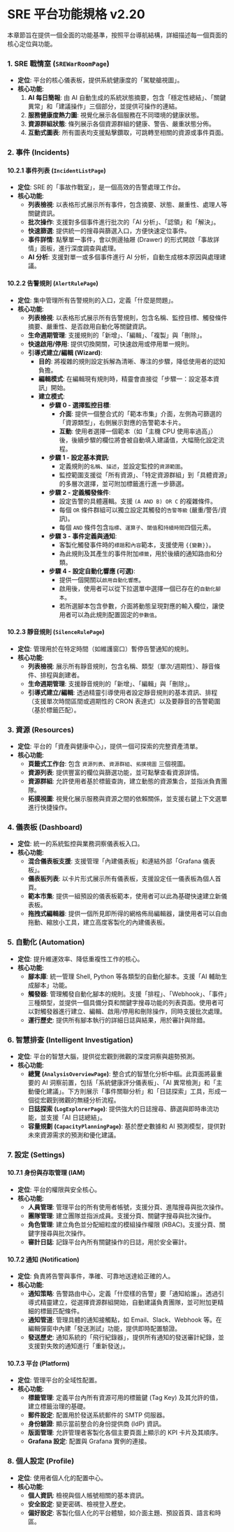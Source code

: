 # SRE 平台功能規格 v2.20

本章節旨在提供一個全面的功能基準，按照平台導航結構，詳細描述每一個頁面的核心定位與功能。

### 1. SRE 戰情室 (`SREWarRoomPage`)

-   **定位**: 平台的核心儀表板，提供系統健康度的「駕駛艙視圖」。
-   **核心功能**:
    1.  **AI 每日簡報**: 由 AI 自動生成的系統狀態摘要，包含「穩定性總結」、「關鍵異常」和「建議操作」三個部分，並提供可操作的連結。
    2.  **服務健康度熱力圖**: 視覺化展示各個服務在不同環境的健康狀態。
    3.  **資源群組狀態**: 條列展示各個資源群組的健康、警告、嚴重狀態分佈。
    4.  **互動式圖表**: 所有圖表均支援點擊鑽取，可跳轉至相關的資源或事件頁面。

### 2. 事件 (Incidents)

#### 10.2.1 事件列表 (`IncidentListPage`)

-   **定位**: SRE 的「事故作戰室」，是一個高效的告警處理工作台。
-   **核心功能**:
    -   **列表檢視**: 以表格形式展示所有事件，包含摘要、狀態、嚴重性、處理人等關鍵資訊。
    -   **批次操作**: 支援對多個事件進行批次的「AI 分析」、「認領」和「解決」。
    -   **快速篩選**: 提供統一的搜尋與篩選入口，方便快速定位事件。
    -   **事件詳情**: 點擊單一事件，會以側邊抽屜 (Drawer) 的形式開啟「事故詳情」面板，進行深度調查與處理。
    -   **AI 分析**: 支援對單一或多個事件進行 AI 分析，自動生成根本原因與處理建議。

#### 10.2.2 告警規則 (`AlertRulePage`)

-   **定位**: 集中管理所有告警規則的入口，定義「什麼是問題」。
-   **核心功能**:
    -   **列表檢視**: 以表格形式展示所有告警規則，包含名稱、監控目標、觸發條件摘要、嚴重性、是否啟用自動化等關鍵資訊。
    -   **生命週期管理**: 支援規則的「新增」、「編輯」、「複製」與「刪除」。
    -   **快速啟用/停用**: 提供切換開關，可快速啟用或停用單一規則。
    -   **引導式建立/編輯 (Wizard)**:
        -   **目的**: 將複雜的規則設定拆解為清晰、專注的步驟，降低使用者的認知負擔。
        -   **編輯模式**: 在編輯現有規則時，精靈會直接從「步驟一：設定基本資訊」開始。
        -   **建立模式**:
            -   **步驟 0 - 選擇監控目標**:
                -   **介面**: 提供一個整合式的「範本市集」介面，左側為可篩選的「資源類型」，右側展示對應的告警範本卡片。
                -   **互動**: 使用者選擇一個範本（如「主機 CPU 使用率過高」）後，後續步驟的欄位將會被自動填入建議值，大幅簡化設定流程。
            -   **步驟 1 - 設定基本資訊**:
                -   定義規則的`名稱`、`描述`，並設定監控的`資源範圍`。
                -   監控範圍支援從「所有資源」、「特定資源群組」到「具體資源」的多層次選擇，並可附加標籤進行進一步篩選。
            -   **步驟 2 - 定義觸發條件**:
                -   設定告警的具體邏輯。支援 `(A AND B) OR C` 的複雜條件。
                -   每個 `OR` 條件群組可以獨立設定其觸發的`告警等級` (嚴重/警告/資訊)。
                -   每個 `AND` 條件包含`指標`、`運算子`、`閾值`和`持續時間`四個元素。
            -   **步驟 3 - 事件定義與通知**:
                -   客製化觸發事件時的`標題`和`內容`範本，支援使用 `{{變數}}`。
                -   為此規則及其產生的事件附加`標籤`，用於後續的通知路由和分類。
            -   **步驟 4 - 設定自動化響應 (可選)**:
                -   提供一個開關以`啟用自動化響應`。
                -   啟用後，使用者可以從下拉選單中選擇一個已存在的`自動化腳本`。
                -   若所選腳本包含參數，介面將動態呈現對應的輸入欄位，讓使用者可以為此規則配置固定的`參數值`。

#### 10.2.3 靜音規則 (`SilenceRulePage`)

-   **定位**: 管理用於在特定時間（如維護窗口）暫停告警通知的規則。
-   **核心功能**:
    -   **列表檢視**: 展示所有靜音規則，包含名稱、類型（單次/週期性）、靜音條件、排程與創建者。
    -   **生命週期管理**: 支援靜音規則的「新增」、「編輯」與「刪除」。
    -   **引導式建立/編輯**: 透過精靈引導使用者設定靜音規則的基本資訊、排程（支援單次時間區間或週期性的 CRON 表達式）以及要靜音的告警範圍（基於標籤匹配）。

### 3. 資源 (Resources)

-   **定位**: 平台的「資產與健康中心」，提供一個可探索的完整資產清單。
-   **核心功能**:
    -   **頁籤式工作台**: 包含 `資源列表`、`資源群組`、`拓撲視圖` 三個視圖。
    -   **資源列表**: 提供豐富的欄位與篩選功能，並可點擊查看資源詳情。
    -   **資源群組**: 允許使用者基於標籤查詢，建立動態的資源集合，並指派負責團隊。
    -   **拓撲視圖**: 視覺化展示服務與資源之間的依賴關係，並支援右鍵上下文選單進行快捷操作。

### 4. 儀表板 (Dashboard)

-   **定位**: 統一的系統監控與業務洞察儀表板入口。
-   **核心功能**:
    -   **混合儀表板支援**: 支援管理「內建儀表板」和連結外部「Grafana 儀表板」。
    -   **儀表板列表**: 以卡片形式展示所有儀表板，支援設定任一儀表板為個人首頁。
    -   **範本市集**: 提供一組預設的儀表板範本，使用者可以此為基礎快速建立新儀表板。
    -   **拖拽式編輯器**: 提供一個所見即所得的網格佈局編輯器，讓使用者可以自由拖動、縮放小工具，建立高度客製化的內建儀表板。

### 5. 自動化 (Automation)

-   **定位**: 提升維運效率、降低重複性工作的核心。
-   **核心功能**:
    -   **腳本庫**: 統一管理 Shell, Python 等各類型的自動化腳本。支援「AI 輔助生成腳本」功能。
    -   **觸發器**: 管理觸發自動化腳本的規則。支援「排程」、「Webhook」、「事件」三種類型，並提供一個具備分頁和關鍵字搜尋功能的列表頁面。使用者可以對觸發器進行建立、編輯、啟用/停用和刪除操作，同時支援批次處理。
    -   **運行歷史**: 提供所有腳本執行的詳細日誌與結果，用於審計與除錯。
    
### 6. 智慧排查 (Intelligent Investigation)

-   **定位**: 平台的智慧大腦，提供從宏觀到微觀的深度洞察與趨勢預測。
-   **核心功能**:
    -   **總覽 (`AnalysisOverviewPage`)**: 整合式的智慧化分析中樞。此頁面將最重要的 AI 洞察前置，包括「系統健康評分儀表板」、「AI 異常檢測」和「主動優化建議」。下方則展示「事件關聯分析」和「日誌探索」工具，形成一個從宏觀到微觀的無縫分析流程。
    -   **日誌探索 (`LogExplorerPage`)**: 提供強大的日誌搜尋、篩選與即時串流功能，並支援「AI 日誌總結」。
    -   **容量規劃 (`CapacityPlanningPage`)**: 基於歷史數據和 AI 預測模型，提供對未來資源需求的預測和優化建議。

### 7. 設定 (Settings)

#### 10.7.1 身份與存取管理 (IAM)

-   **定位**: 平台的權限與安全核心。
-   **核心功能**:
    -   **人員管理**: 管理平台的所有使用者帳號，支援分頁、進階搜尋與批次操作。
    -   **團隊管理**: 建立團隊並指派成員。支援分頁、關鍵字搜尋與批次操作。
    -   **角色管理**: 建立角色並分配細粒度的模組操作權限 (RBAC)。支援分頁、關鍵字搜尋與批次操作。
    -   **審計日誌**: 記錄平台內所有關鍵操作的日誌，用於安全審計。

#### 10.7.2 通知 (Notification)

-   **定位**: 負責將告警與事件，準確、可靠地送達給正確的人。
-   **核心功能**:
    -   **通知策略**: 告警路由中心，定義「什麼樣的告警」要「通知給誰」。透過引導式精靈建立，從選擇資源群組開始，自動建議負責團隊，並可附加更精細的標籤匹配條件。
    -   **通知管道**: 管理具體的通知接觸點，如 Email、Slack、Webhook 等。在編輯彈窗中內建「發送測試」功能，提供即時配置驗證。
    -   **發送歷史**: 通知系統的「飛行紀錄器」，提供所有通知的發送審計紀錄，並支援對失敗的通知進行「重新發送」。

#### 10.7.3 平台 (Platform)

-   **定位**: 管理平台的全域性配置。
-   **核心功能**:
    -   **標籤管理**: 定義平台內所有資源可用的標籤鍵 (Tag Key) 及其允許的值，建立標籤治理的基礎。
    -   **郵件設定**: 配置用於發送系統郵件的 SMTP 伺服器。
    -   **身份驗證**: 顯示當前整合的身份提供商 (IdP) 資訊。
    -   **版面管理**: 允許管理者客製化各個主要頁面上顯示的 KPI 卡片及其順序。
    -   **Grafana 設定**: 配置與 Grafana 實例的連接。

### 8. 個人設定 (Profile)

-   **定位**: 使用者個人化的配置中心。
-   **核心功能**:
    -   **個人資訊**: 檢視與個人帳號相關的基本資訊。
    -   **安全設定**: 變更密碼、檢視登入歷史。
    -   **偏好設定**: 客製化個人化的平台體驗，如介面主題、預設首頁、語言和時區。